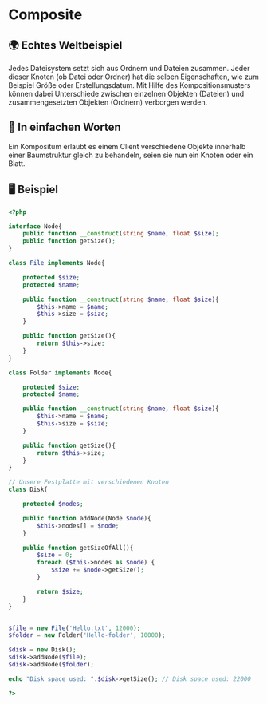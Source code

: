 # Composite

## 🌍 Echtes Weltbeispiel
Jedes Dateisystem setzt sich aus Ordnern und Dateien zusammen. Jeder dieser Knoten (ob Datei oder Ordner) hat die selben Eigenschaften, wie zum Beispiel Größe oder Erstellungsdatum. Mit Hilfe des Kompositionsmusters können dabei Unterschiede zwischen einzelnen Objekten (Dateien) und zusammengesetzten Objekten (Ordnern) verborgen werden. 

## 💬 In einfachen Worten
Ein Kompositum erlaubt es einem Client verschiedene Objekte innerhalb einer Baumstruktur gleich zu behandeln, seien sie nun ein Knoten oder ein Blatt. 


## 🖥 Beispiel
```php 
<?php

interface Node{
    public function __construct(string $name, float $size);
    public function getSize();
}

class File implements Node{

    protected $size;
    protected $name;

    public function __construct(string $name, float $size){
        $this->name = $name;
        $this->size = $size;
    }

    public function getSize(){
        return $this->size;
    }
}

class Folder implements Node{

    protected $size;
    protected $name;

    public function __construct(string $name, float $size){
        $this->name = $name;
        $this->size = $size;
    }

    public function getSize(){
        return $this->size;
    }
}

// Unsere Festplatte mit verschiedenen Knoten
class Disk{

    protected $nodes;

    public function addNode(Node $node){
        $this->nodes[] = $node;
    }

    public function getSizeOfAll(){
        $size = 0;
        foreach ($this->nodes as $node) {
            $size += $node->getSize();
        }

        return $size;
    }
}


$file = new File('Hello.txt', 12000);
$folder = new Folder('Hello-folder', 10000);

$disk = new Disk();
$disk->addNode($file);
$disk->addNode($folder);

echo "Disk space used: ".$disk->getSize(); // Disk space used: 22000

?>
```